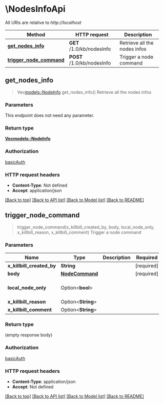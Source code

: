 # \NodesInfoApi

All URIs are relative to *http://localhost*

Method | HTTP request | Description
------------- | ------------- | -------------
[**get_nodes_info**](NodesInfoApi.md#get_nodes_info) | **GET** /1.0/kb/nodesInfo | Retrieve all the nodes infos
[**trigger_node_command**](NodesInfoApi.md#trigger_node_command) | **POST** /1.0/kb/nodesInfo | Trigger a node command



## get_nodes_info

> Vec<models::NodeInfo> get_nodes_info()
Retrieve all the nodes infos

### Parameters

This endpoint does not need any parameter.

### Return type

[**Vec<models::NodeInfo>**](NodeInfo.md)

### Authorization

[basicAuth](../README.md#basicAuth)

### HTTP request headers

- **Content-Type**: Not defined
- **Accept**: application/json

[[Back to top]](#) [[Back to API list]](../README.md#documentation-for-api-endpoints) [[Back to Model list]](../README.md#documentation-for-models) [[Back to README]](../README.md)


## trigger_node_command

> trigger_node_command(x_killbill_created_by, body, local_node_only, x_killbill_reason, x_killbill_comment)
Trigger a node command

### Parameters


Name | Type | Description  | Required | Notes
------------- | ------------- | ------------- | ------------- | -------------
**x_killbill_created_by** | **String** |  | [required] |
**body** | [**NodeCommand**](NodeCommand.md) |  | [required] |
**local_node_only** | Option<**bool**> |  |  |[default to false]
**x_killbill_reason** | Option<**String**> |  |  |
**x_killbill_comment** | Option<**String**> |  |  |

### Return type

 (empty response body)

### Authorization

[basicAuth](../README.md#basicAuth)

### HTTP request headers

- **Content-Type**: application/json
- **Accept**: Not defined

[[Back to top]](#) [[Back to API list]](../README.md#documentation-for-api-endpoints) [[Back to Model list]](../README.md#documentation-for-models) [[Back to README]](../README.md)

